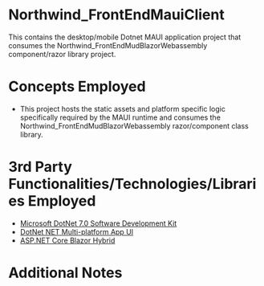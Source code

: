 # Northwind_FrontEndMauiClient
This contains the desktop/mobile Dotnet MAUI application project that consumes the Northwind_FrontEndMudBlazorWebassembly component/razor library project.
# Concepts Employed
* This project hosts the static assets and platform specific logic specifically required by the MAUI runtime and consumes the Northwind_FrontEndMudBlazorWebassembly razor/component class library.
# 3rd Party Functionalities/Technologies/Libraries Employed
* [Microsoft DotNet 7.0 Software Development Kit](https://learn.microsoft.com/en-us/dotnet/csharp/)
* [DotNet NET Multi-platform App UI](https://dotnet.microsoft.com/en-us/apps/maui)
* [ASP.NET Core Blazor Hybrid](https://learn.microsoft.com/en-us/aspnet/core/blazor/hybrid)
# Additional Notes
